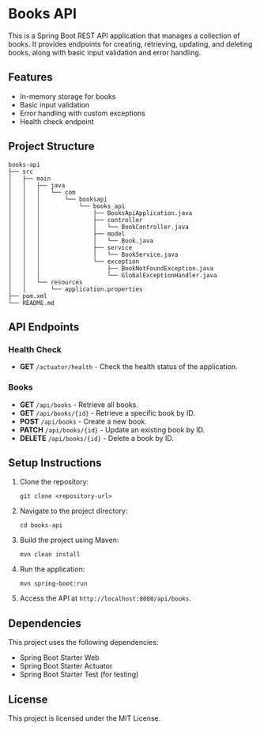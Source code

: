 # Books API

This is a Spring Boot REST API application that manages a collection of books. It provides endpoints for creating, retrieving, updating, and deleting books, along with basic input validation and error handling.

## Features

- In-memory storage for books
- Basic input validation
- Error handling with custom exceptions
- Health check endpoint

## Project Structure

```
books-api
├── src
│   ├── main
│   │   ├── java
│   │   │   └── com
│   │   │       └── booksapi
│   │   │           └── books_api
│   │   │               ├── BooksApiApplication.java
│   │   │               ├── controller
│   │   │               │   └── BookController.java
│   │   │               ├── model
│   │   │               │   └── Book.java
│   │   │               ├── service
│   │   │               │   └── BookService.java
│   │   │               └── exception
│   │   │                   ├── BookNotFoundException.java
│   │   │                   └── GlobalExceptionHandler.java
│   │   └── resources
│   │       └── application.properties
├── pom.xml
└── README.md
```

## API Endpoints

### Health Check

- **GET** `/actuator/health` - Check the health status of the application.

### Books

- **GET** `/api/books` - Retrieve all books.
- **GET** `/api/books/{id}` - Retrieve a specific book by ID.
- **POST** `/api/books` - Create a new book.
- **PATCH** `/api/books/{id}` - Update an existing book by ID.
- **DELETE** `/api/books/{id}` - Delete a book by ID.

## Setup Instructions

1. Clone the repository:
   ```
   git clone <repository-url>
   ```

2. Navigate to the project directory:
   ```
   cd books-api
   ```

3. Build the project using Maven:
   ```
   mvn clean install
   ```

4. Run the application:
   ```
   mvn spring-boot:run
   ```

5. Access the API at `http://localhost:8080/api/books`.

## Dependencies

This project uses the following dependencies:

- Spring Boot Starter Web
- Spring Boot Starter Actuator
- Spring Boot Starter Test (for testing)

## License

This project is licensed under the MIT License.
